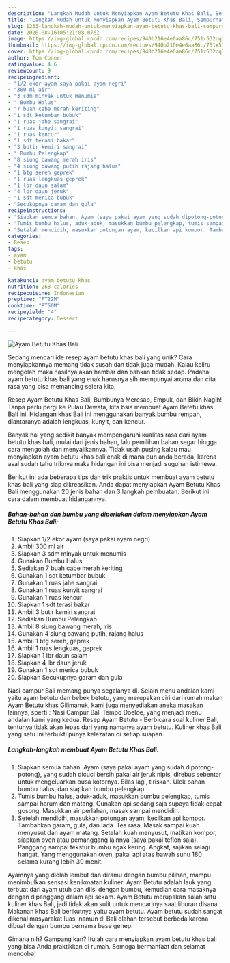 ```yaml
---
description: "Langkah Mudah untuk Menyiapkan Ayam Betutu Khas Bali, Sempurna"
title: "Langkah Mudah untuk Menyiapkan Ayam Betutu Khas Bali, Sempurna"
slug: 1233-langkah-mudah-untuk-menyiapkan-ayam-betutu-khas-bali-sempurna
date: 2020-08-16T05:21:08.076Z
image: https://img-global.cpcdn.com/recipes/940b216e4e6aa86c/751x532cq70/ayam-betutu-khas-bali-foto-resep-utama.jpg
thumbnail: https://img-global.cpcdn.com/recipes/940b216e4e6aa86c/751x532cq70/ayam-betutu-khas-bali-foto-resep-utama.jpg
cover: https://img-global.cpcdn.com/recipes/940b216e4e6aa86c/751x532cq70/ayam-betutu-khas-bali-foto-resep-utama.jpg
author: Tom Conner
ratingvalue: 4.6
reviewcount: 9
recipeingredient:
- "1/2 ekor ayam saya pakai ayam negri"
- "300 ml air"
- "3 sdm minyak untuk menumis"
- " Bumbu Halus"
- "7 buah cabe merah keriting"
- "1 sdt ketumbar bubuk"
- "1 ruas jahe sangrai"
- "1 ruas kunyit sangrai"
- "1 ruas kencur"
- "1 sdt terasi bakar"
- "3 butir kemiri sangrai"
- " Bumbu Pelengkap"
- "8 siung bawang merah iris"
- "4 siung bawang putih rajang halus"
- "1 btg sereh geprek"
- "1 ruas lengkuas geprek"
- "1 lbr daun salam"
- "4 lbr daun jeruk"
- "1 sdt merica bubuk"
- "Secukupnya garam dan gula"
recipeinstructions:
- "Siapkan semua bahan. Ayam (saya pakai ayam yang sudah dipotong-potong), yang sudah dicuci bersih pakai air jeruk nipis, direbus sebentar untuk mengeluarkan busa kotornya. Bilas lagi, tiriskan. Ulek bahan bumbu halus, dan siapkan bumbu pelengkap."
- "Tumis bumbu halus, aduk-aduk, masukkan bumbu pelengkap, tumis sampai harum dan matang. Gunakan api sedang saja supaya tidak cepat gosong. Masukkan air perlahan, masak sampai mendidih."
- "Setelah mendidih, masukkan potongan ayam, kecilkan api kompor. Tambahkan garam, gula, dan lada. Tes rasa. Masak sampai kuah menyusut dan ayam matang. Setelah kuah menyusut, matikan kompor, siapkan oven atau pemanggang lainnya (saya pakai teflon saja). Panggang sampai tekstur bumbu agak kering. Angkat, sajikan selagi hangat. Yang menggunakan oven, pakai api atas bawah suhu 180 selama kurang lebih 30 menit."
categories:
- Resep
tags:
- ayam
- betutu
- khas

katakunci: ayam betutu khas 
nutrition: 268 calories
recipecuisine: Indonesian
preptime: "PT22M"
cooktime: "PT50M"
recipeyield: "4"
recipecategory: Dessert

---
```



![Ayam Betutu Khas Bali](https://img-global.cpcdn.com/recipes/940b216e4e6aa86c/751x532cq70/ayam-betutu-khas-bali-foto-resep-utama.jpg)

Sedang mencari ide resep ayam betutu khas bali yang unik? Cara menyiapkannya memang tidak susah dan tidak juga mudah. Kalau keliru mengolah maka hasilnya akan hambar dan bahkan tidak sedap. Padahal ayam betutu khas bali yang enak harusnya sih mempunyai aroma dan cita rasa yang bisa memancing selera kita.

Resep Ayam Betutu Khas Bali, Bumbunya Meresap, Empuk, dan Bikin Nagih! Tanpa perlu pergi ke Pulau Dewata, kita bsia membuat Ayam Betetu khas Bali ini. Hidangan khas Bali ini menggunakan banyak bumbu rempah, diantaranya adalah lengkuas, kunyit, dan kencur.

Banyak hal yang sedikit banyak mempengaruhi kualitas rasa dari ayam betutu khas bali, mulai dari jenis bahan, lalu pemilihan bahan segar hingga cara mengolah dan menyajikannya. Tidak usah pusing kalau mau menyiapkan ayam betutu khas bali enak di mana pun anda berada, karena asal sudah tahu triknya maka hidangan ini bisa menjadi suguhan istimewa.


Berikut ini ada beberapa tips dan trik praktis untuk membuat ayam betutu khas bali yang siap dikreasikan. Anda dapat menyiapkan Ayam Betutu Khas Bali menggunakan 20 jenis bahan dan 3 langkah pembuatan. Berikut ini cara dalam membuat hidangannya.

<!--inarticleads1-->

##### Bahan-bahan dan bumbu yang diperlukan dalam menyiapkan Ayam Betutu Khas Bali:

1. Siapkan 1/2 ekor ayam (saya pakai ayam negri)
1. Ambil 300 ml air
1. Siapkan 3 sdm minyak untuk menumis
1. Gunakan  Bumbu Halus
1. Sediakan 7 buah cabe merah keriting
1. Gunakan 1 sdt ketumbar bubuk
1. Gunakan 1 ruas jahe sangrai
1. Gunakan 1 ruas kunyit sangrai
1. Gunakan 1 ruas kencur
1. Siapkan 1 sdt terasi bakar
1. Ambil 3 butir kemiri sangrai
1. Sediakan  Bumbu Pelengkap
1. Ambil 8 siung bawang merah, iris
1. Gunakan 4 siung bawang putih, rajang halus
1. Ambil 1 btg sereh, geprek
1. Ambil 1 ruas lengkuas, geprek
1. Siapkan 1 lbr daun salam
1. Siapkan 4 lbr daun jeruk
1. Gunakan 1 sdt merica bubuk
1. Siapkan Secukupnya garam dan gula


Nasi campur Bali memang punya segalanya di. Selain menu andalan kami yaitu ayam betutu dan bebek betutu, yang merupakan ciri dari rumah makan Ayam Betutu khas Gilimanuk, kami juga menyediakan aneka masakan lainnya, sperti : Nasi Campur Bali Tempo Doeloe, yang menjadi menu andalan kami yang kedua. Resep Ayam Betutu - Berbicara soal kuliner Bali, tentunya tidak akan lepas dari yang namanya ayam betutu. Kuliner khas Bali yang satu ini terbukti punya kelezatan di setiap suapan. 

<!--inarticleads2-->

##### Langkah-langkah membuat Ayam Betutu Khas Bali:

1. Siapkan semua bahan. Ayam (saya pakai ayam yang sudah dipotong-potong), yang sudah dicuci bersih pakai air jeruk nipis, direbus sebentar untuk mengeluarkan busa kotornya. Bilas lagi, tiriskan. Ulek bahan bumbu halus, dan siapkan bumbu pelengkap.
1. Tumis bumbu halus, aduk-aduk, masukkan bumbu pelengkap, tumis sampai harum dan matang. Gunakan api sedang saja supaya tidak cepat gosong. Masukkan air perlahan, masak sampai mendidih.
1. Setelah mendidih, masukkan potongan ayam, kecilkan api kompor. Tambahkan garam, gula, dan lada. Tes rasa. Masak sampai kuah menyusut dan ayam matang. Setelah kuah menyusut, matikan kompor, siapkan oven atau pemanggang lainnya (saya pakai teflon saja). Panggang sampai tekstur bumbu agak kering. Angkat, sajikan selagi hangat. Yang menggunakan oven, pakai api atas bawah suhu 180 selama kurang lebih 30 menit.


Ayamnya yang diolah lembut dan diramu dengan bumbu pilihan, mampu menimbulkan sensasi kenikmatan kuliner. Ayam Betutu adalah lauk yang terbuat dari ayam utuh dan diisi dengan bumbu, kemudian cara masaknya dengan dipanggang dalam api sekam. Ayam Betutu merupakan salah satu kuliner khas Bali, jadi tidak akan sulit untuk mencarinya saat liburan disana. Makanan khas Bali berikutnya yaitu ayam betutu. Ayam betutu sudah sangat dikenal masyarakat luas, namun di Bali olahan tersebut berbeda karena dibuat dengan bumbu bernama base genep. 

Gimana nih? Gampang kan? Itulah cara menyiapkan ayam betutu khas bali yang bisa Anda praktikkan di rumah. Semoga bermanfaat dan selamat mencoba!
